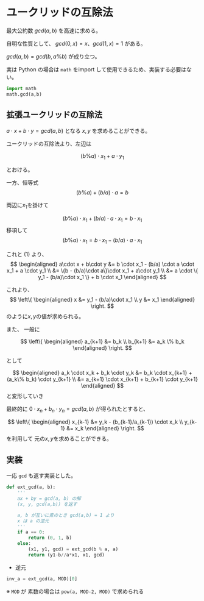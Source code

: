 # ユークリッドの互除法

最大公約数 $gcd(a,b)$ を高速に求める。

自明な性質として、
$gcd(0,x) = x$、$gcd(1,x) = 1$ がある。

$gcd(a,b) = gcd(b, a\%b)$ が成り立つ。 

実は Python の場合は `math` をimport して使用できるため、実装する必要はない。
```python
import math
math.gcd(a,b)
```

## 拡張ユークリッドの互除法

$a\cdot x + b\cdot y = gcd(a,b)$ となる $x,y$ を求めることができる。

ユークリッドの互除法より、左辺は

$$
(b \% a) \cdot x_1 + a \cdot y_1 \tag{1}
$$

とおける。

一方、恒等式
$$
(b \% a) + (b / a) \cdot a = b
$$

両辺に$x_1$を掛けて

$$
(b \% a ) \cdot x_1 + (b/a) \cdot a \cdot x_1 = b \cdot x_1
$$
移項して
$$
(b \% a) \cdot x_1 = b \cdot x_1 - (b/a) \cdot a \cdot x_1
$$

これと $(1)$ より、
$$
\begin{aligned}
a\cdot x + b\cdot y &=
b \cdot x_1 - (b/a) \cdot a \cdot x_1 + a \cdot y_1  \\
&= \{b - (b/a)\cdot a\}\cdot x_1 + a\cdot y_1
\\
&= a \cdot \{ y_1 - (b/a)\cdot x_1 \} + b \cdot x_1
\end{aligned}
$$

これより、
$$
\left\{
\begin{aligned}
x &= y_1 - (b/a)\cdot x_1 \\
y &= x_1
\end{aligned}
\right.
$$
のように$x,y$の値が求められる。


また、
一般に

$$
\left\{
\begin{aligned}
a_{k+1} &= b_k \\
b_{k+1} &= a_k \% b_k
\end{aligned}
\right.
$$

として

$$
\begin{aligned}
a_k \cdot x_k +  b_k \cdot y_k &= b_k \cdot x_{k+1} + (a_k\% b_k) \cdot y_{k+1} \\ &= a_{k+1} \cdot x_{k+1} + b_{k+1} \cdot y_{k+1}
\end{aligned}
$$
と変形していき

最終的に $0 \cdot x_n + b_n\cdot y_n = gcd(a,b)$ が得られたとすると、




$$
\left\{
\begin{aligned}
x_{k-1} &= y_k - (b_{k-1}/a_{k-1}) \cdot x_k \\
y_{k-1} &= x_k
\end{aligned}
\right.
$$
を利用して
元の$x,y$を求めることができる。


## 実装

一応 `gcd` も返す実装とした。


```python
def ext_gcd(a, b):
    '''
    ax + by = gcd(a, b) の解
    (x, y, gcd(a,b)) を返す

    a, b が互いに素のとき gcd(a,b) = 1 より
    x は a の逆元
    '''
    if a == 0:
        return (0, 1, b)
    else:
        (x1, y1, gcd) = ext_gcd(b % a, a)
        return (y1-b//a*x1, x1, gcd)

```

- 逆元
```python
inv_a = ext_gcd(a, MOD)[0]
```

※ `MOD` が 素数の場合は `pow(a, MOD-2, MOD)` で求められる